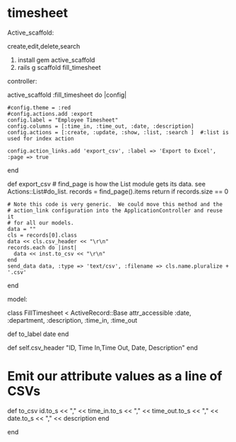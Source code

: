 timesheet
=========

Active_scaffold:

create,edit,delete,search



1. install gem active_scaffold
2. rails g scaffold fill_timesheet



controller:

active_scaffold :fill_timesheet do |config|
    
    #config.theme = :red
    #config.actions.add :export
    config.label = "Employee Timesheet"
    config.columns = [:time_in, :time_out, :date, :description]
    config.actions = [:create, :update, :show, :list, :search ]  #:list is used for index action
    
    config.action_links.add 'export_csv', :label => 'Export to Excel', :page => true
    
  end
  
  
 def export_csv
    # find_page is how the List module gets its data. see Actions::List#do_list.
    records = find_page().items
    return if records.size == 0

    # Note this code is very generic.  We could move this method and the
    # action_link configuration into the ApplicationController and reuse it
    # for all our models.
    data = ""
    cls = records[0].class
    data << cls.csv_header << "\r\n"
    records.each do |inst|
      data << inst.to_csv << "\r\n"
    end
    send_data data, :type => 'text/csv', :filename => cls.name.pluralize + '.csv'
 end
 
 
 
 model:
 
 class FillTimesheet < ActiveRecord::Base
  attr_accessible :date, :department, :description, :time_in, :time_out
  
  
  def to_label
    date 
  end
  
  def self.csv_header
    "ID, Time In,Time Out, Date, Description"
  end

  # Emit our attribute values as a line of CSVs
  def to_csv
    id.to_s << "," << time_in.to_s << "," << time_out.to_s << "," << date.to_s << "," << description
  end
  
  
  
end



